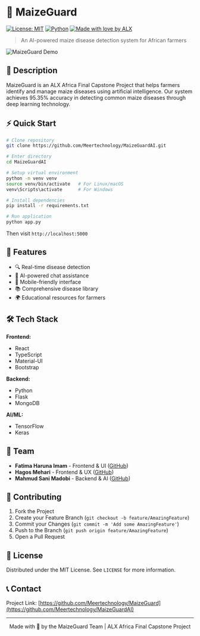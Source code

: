 # 🌽 MaizeGuard

[![License: MIT](https://img.shields.io/badge/License-MIT-yellow.svg)](https://opensource.org/licenses/MIT)
[![Python](https://img.shields.io/badge/python-v3.8+-blue.svg)](https://www.python.org/)
[![Made with love by ALX](https://img.shields.io/badge/Made%20with%20%E2%9D%A4%20by-MGAI-green.svg)](https://www.alxafrica.com/)

> An AI-powered maize disease detection system for African farmers

![MaizeGuard Demo](../src/Img/demo.gif)

## 📖 Description

MaizeGuard is an ALX Africa Final Capstone Project that helps farmers identify and manage maize diseases using artificial intelligence. Our system achieves 95.35% accuracy in detecting common maize diseases through deep learning technology.

## ⚡️ Quick Start

```bash
# Clone repository
git clone https://github.com/Meertechnology/MaizeGuardAI.git

# Enter directory
cd MaizeGuardAI

# Setup virtual environment
python -m venv venv
source venv/bin/activate   # For Linux/macOS
venv\Scripts\activate      # For Windows

# Install dependencies
pip install -r requirements.txt

# Run application
python app.py
```

Then visit `http://localhost:5000`

## 🎯 Features

- 🔍 Real-time disease detection
- 🤖 AI-powered chat assistance
- 📱 Mobile-friendly interface
- 📚 Comprehensive disease library
- 🌍 Educational resources for farmers

## 🛠 Tech Stack

**Frontend:**

- React
- TypeScript
- Material-UI
- Bootstrap

**Backend:**

- Python
- Flask
- MongoDB

**AI/ML:**

- TensorFlow
- Keras

## 👥 Team

- **Fatima Haruna Imam** - Frontend & UI ([GitHub](https://github.com/FatimaHarunaImam))
- **Hagos Mehari** - Frontend & UX ([GitHub](https://github.com/Hagos2022))
- **Mahmud Sani Madobi** - Backend & AI ([GitHub](https://github.com/meertechnology01))

## 🤝 Contributing

1. Fork the Project
2. Create your Feature Branch (`git checkout -b feature/AmazingFeature`)
3. Commit your Changes (`git commit -m 'Add some AmazingFeature'`)
4. Push to the Branch (`git push origin feature/AmazingFeature`)
5. Open a Pull Request

## 📝 License

Distributed under the MIT License. See `LICENSE` for more information.

## 📞 Contact

Project Link: [https://github.com/Meertechnology/MaizeGuard](https://github.com/Meertechnology/MaizeGuardAI)

---

<div align="center">
Made with 💚 by the MaizeGuard Team | ALX Africa Final Capstone Project
</div>
